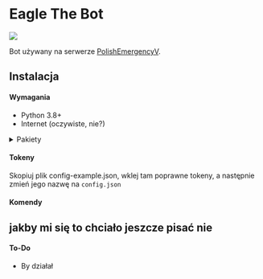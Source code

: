# Eagle The Bot

<a href="https://discord.gg/kYnKgf4na2">
    <img src="https://img.shields.io/discord/531961175114645534?color=7289DA&label=Discord&logo=discord"/></a>

Bot używany na serwerze [PolishEmergencyV](https://discord.gg/kYnKgf4na2).

## Instalacja
#### **Wymagania**
- Python 3.8+
- Internet (oczywiste, nie?)
<details>
<summary>Pakiety</summary>
aiohttp==3.7.4.post0
async-timeout==3.0.1
attrs==21.4.0
certifi==2022.5.18.1
chardet==4.0.0
charset-normalizer==2.0.12
discord.py @ git+https://github.com/Rapptz/discord.py@348764583d95265f40b8a683e2f8ac73d6c173f5
idna==3.3
multidict==6.0.2
protobuf==3.20.0
psutil==5.9.1
requests==2.27.1
typing_extensions==4.1.1
urllib3==1.26.9
yarl==1.7.2
</details>

#### **Tokeny**
Skopiuj plik config-example.json, wklej tam poprawne tokeny, a następnie zmień jego nazwę na `config.json`

#### **Komendy**
jakby mi się to chciało jeszcze pisać nie
---

#### To-Do
- By działał

